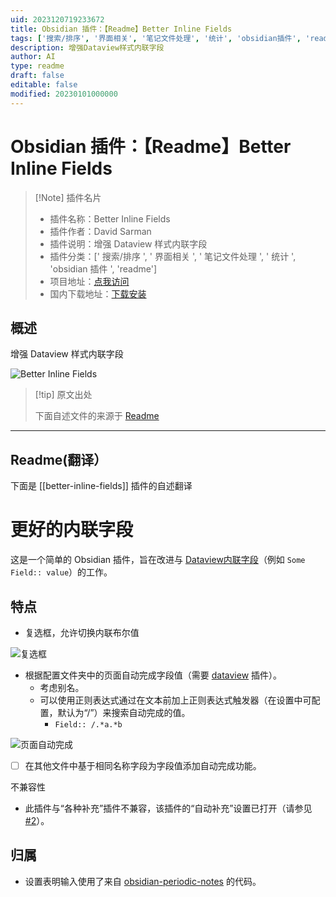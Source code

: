 ```yaml
---
uid: 2023120719233672
title: Obsidian 插件：【Readme】Better Inline Fields
tags: ['搜索/排序', '界面相关', '笔记文件处理', '统计', 'obsidian插件', 'readme']
description: 增强Dataview样式内联字段
author: AI
type: readme
draft: false
editable: false
modified: 20230101000000
---
```


# Obsidian 插件：【Readme】Better Inline Fields

> [!Note] 插件名片
> - 插件名称：Better Inline Fields
> - 插件作者：David Sarman
> - 插件说明：增强 Dataview 样式内联字段
> - 插件分类：[' 搜索/排序 ', ' 界面相关 ', ' 笔记文件处理 ', ' 统计 ', 'obsidian 插件 ', 'readme']
> - 项目地址：[点我访问](https://github.com/dsarman/better-inline-fields)
> - 国内下载地址：[下载安装](https://pkmer.cn/products/plugin/pluginMarket/?better-inline-fields)

## 概述

增强 Dataview 样式内联字段

![Better Inline Fields](https://cdn.pkmer.cn/covers/better-inline-fields.GIF!pkmer)

> [!tip] 原文出处
>
>下面自述文件的来源于 [Readme](https://ghproxy.net/https://raw.githubusercontent.com/dsarman/better-inline-fields/master/README.md)
>

---

## Readme(翻译）

下面是 [[better-inline-fields]] 插件的自述翻译

# 更好的内联字段

这是一个简单的 Obsidian 插件，旨在改进与 [Dataview内联字段](https://blacksmithgu.github.io/obsidian-dataview/data-annotation/)（例如 `Some Field:: value`）的工作。

## 特点

- 复选框，允许切换内联布尔值

![复选框](https://cdn.pkmer.cn/covers/better-inline-fields_1_0.gif!pkmer)

- 根据配置文件夹中的页面自动完成字段值（需要 [dataview](https://github.com/blacksmithgu/obsidian-dataview) 插件）。
  - 考虑别名。
  - 可以使用正则表达式通过在文本前加上正则表达式触发器（在设置中可配置，默认为“/”）来搜索自动完成的值。
    - `Field:: /.*a.*b`

![页面自动完成](https://cdn.pkmer.cn/covers/better-inline-fields_1_1.gif!pkmer)

- [ ] 在其他文件中基于相同名称字段为字段值添加自动完成功能。

不兼容性

- 此插件与“各种补充”插件不兼容，该插件的“自动补充”设置已打开（请参见 [#2](https://github.com/dsarman/better-inline-fields/issues/2)）。

## 归属

- 设置表明输入使用了来自 [obsidian-periodic-notes](https://github.com/liamcain/obsidian-periodic-notes) 的代码。



